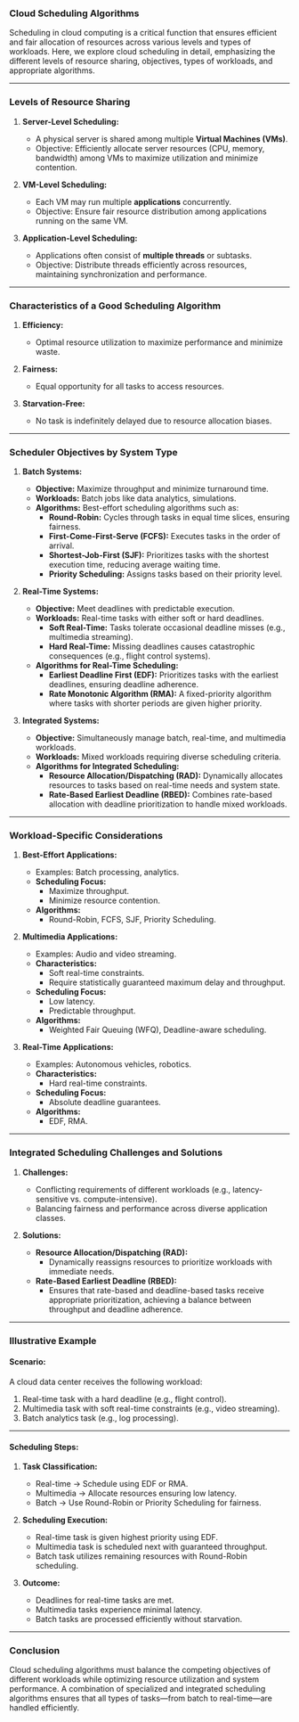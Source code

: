 ### **Cloud Scheduling Algorithms**

Scheduling in cloud computing is a critical function that ensures efficient and fair allocation of resources across various levels and types of workloads. Here, we explore cloud scheduling in detail, emphasizing the different levels of resource sharing, objectives, types of workloads, and appropriate algorithms.

---

### **Levels of Resource Sharing**

1. **Server-Level Scheduling:**
   - A physical server is shared among multiple **Virtual Machines (VMs)**.
   - Objective: Efficiently allocate server resources (CPU, memory, bandwidth) among VMs to maximize utilization and minimize contention.

2. **VM-Level Scheduling:**
   - Each VM may run multiple **applications** concurrently.
   - Objective: Ensure fair resource distribution among applications running on the same VM.

3. **Application-Level Scheduling:**
   - Applications often consist of **multiple threads** or subtasks.
   - Objective: Distribute threads efficiently across resources, maintaining synchronization and performance.

---

### **Characteristics of a Good Scheduling Algorithm**

1. **Efficiency:**
   - Optimal resource utilization to maximize performance and minimize waste.

2. **Fairness:**
   - Equal opportunity for all tasks to access resources.

3. **Starvation-Free:**
   - No task is indefinitely delayed due to resource allocation biases.

---

### **Scheduler Objectives by System Type**

1. **Batch Systems:**
   - **Objective:** Maximize throughput and minimize turnaround time.
   - **Workloads:** Batch jobs like data analytics, simulations.
   - **Algorithms:** Best-effort scheduling algorithms such as:
     - **Round-Robin:** Cycles through tasks in equal time slices, ensuring fairness.
     - **First-Come-First-Serve (FCFS):** Executes tasks in the order of arrival.
     - **Shortest-Job-First (SJF):** Prioritizes tasks with the shortest execution time, reducing average waiting time.
     - **Priority Scheduling:** Assigns tasks based on their priority level.

2. **Real-Time Systems:**
   - **Objective:** Meet deadlines with predictable execution.
   - **Workloads:** Real-time tasks with either soft or hard deadlines.
     - **Soft Real-Time:** Tasks tolerate occasional deadline misses (e.g., multimedia streaming).
     - **Hard Real-Time:** Missing deadlines causes catastrophic consequences (e.g., flight control systems).
   - **Algorithms for Real-Time Scheduling:**
     - **Earliest Deadline First (EDF):** Prioritizes tasks with the earliest deadlines, ensuring deadline adherence.
     - **Rate Monotonic Algorithm (RMA):** A fixed-priority algorithm where tasks with shorter periods are given higher priority.

3. **Integrated Systems:**
   - **Objective:** Simultaneously manage batch, real-time, and multimedia workloads.
   - **Workloads:** Mixed workloads requiring diverse scheduling criteria.
   - **Algorithms for Integrated Scheduling:**
     - **Resource Allocation/Dispatching (RAD):** Dynamically allocates resources to tasks based on real-time needs and system state.
     - **Rate-Based Earliest Deadline (RBED):** Combines rate-based allocation with deadline prioritization to handle mixed workloads.

---

### **Workload-Specific Considerations**

1. **Best-Effort Applications:**
   - Examples: Batch processing, analytics.
   - **Scheduling Focus:**
     - Maximize throughput.
     - Minimize resource contention.
   - **Algorithms:**
     - Round-Robin, FCFS, SJF, Priority Scheduling.

2. **Multimedia Applications:**
   - Examples: Audio and video streaming.
   - **Characteristics:**
     - Soft real-time constraints.
     - Require statistically guaranteed maximum delay and throughput.
   - **Scheduling Focus:**
     - Low latency.
     - Predictable throughput.
   - **Algorithms:**
     - Weighted Fair Queuing (WFQ), Deadline-aware scheduling.

3. **Real-Time Applications:**
   - Examples: Autonomous vehicles, robotics.
   - **Characteristics:**
     - Hard real-time constraints.
   - **Scheduling Focus:**
     - Absolute deadline guarantees.
   - **Algorithms:**
     - EDF, RMA.

---

### **Integrated Scheduling Challenges and Solutions**

1. **Challenges:**
   - Conflicting requirements of different workloads (e.g., latency-sensitive vs. compute-intensive).
   - Balancing fairness and performance across diverse application classes.

2. **Solutions:**
   - **Resource Allocation/Dispatching (RAD):**
     - Dynamically reassigns resources to prioritize workloads with immediate needs.
   - **Rate-Based Earliest Deadline (RBED):**
     - Ensures that rate-based and deadline-based tasks receive appropriate prioritization, achieving a balance between throughput and deadline adherence.

---

### **Illustrative Example**

#### Scenario:
A cloud data center receives the following workload:
1. Real-time task with a hard deadline (e.g., flight control).
2. Multimedia task with soft real-time constraints (e.g., video streaming).
3. Batch analytics task (e.g., log processing).

---

#### Scheduling Steps:

1. **Task Classification:**
   - Real-time → Schedule using EDF or RMA.
   - Multimedia → Allocate resources ensuring low latency.
   - Batch → Use Round-Robin or Priority Scheduling for fairness.

2. **Scheduling Execution:**
   - Real-time task is given highest priority using EDF.
   - Multimedia task is scheduled next with guaranteed throughput.
   - Batch task utilizes remaining resources with Round-Robin scheduling.

3. **Outcome:**
   - Deadlines for real-time tasks are met.
   - Multimedia tasks experience minimal latency.
   - Batch tasks are processed efficiently without starvation.

---

### **Conclusion**

Cloud scheduling algorithms must balance the competing objectives of different workloads while optimizing resource utilization and system performance. A combination of specialized and integrated scheduling algorithms ensures that all types of tasks—from batch to real-time—are handled efficiently.
